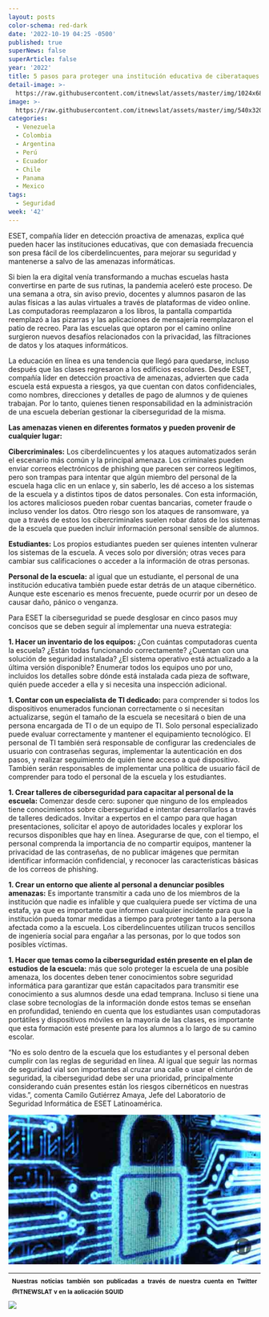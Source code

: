 ```yaml
---
layout: posts
color-schema: red-dark
date: '2022-10-19 04:25 -0500'
published: true
superNews: false
superArticle: false
year: '2022'
title: 5 pasos para proteger una institución educativa de ciberataques
detail-image: >-
  https://raw.githubusercontent.com/itnewslat/assets/master/img/1024x680/Amenazas-g.jpg
image: >-
  https://raw.githubusercontent.com/itnewslat/assets/master/img/540x320/Amenazas-p.jpg
categories:
  - Venezuela
  - Colombia
  - Argentina
  - Perú
  - Ecuador
  - Chile
  - Panama
  - Mexico
tags:
  - Seguridad
week: '42'
---
```

ESET, compañía líder en detección proactiva de amenazas, explica qué pueden hacer las instituciones educativas, que con demasiada frecuencia son presa fácil de los ciberdelincuentes, para mejorar su seguridad y mantenerse a salvo de las amenazas informáticas.

Si bien la era digital venía transformando a muchas escuelas hasta convertirse en parte de sus rutinas, la pandemia aceleró este proceso. De una semana a otra, sin aviso previo, docentes y alumnos pasaron de las aulas físicas a las aulas virtuales a través de plataformas de video online. Las computadoras reemplazaron a los libros, la pantalla compartida reemplazó a las pizarras y las aplicaciones de mensajería reemplazaron el patio de recreo. Para las escuelas que optaron por el camino online surgieron nuevos desafíos relacionados con la privacidad, las filtraciones de datos y los ataques informáticos.

La educación en línea es una tendencia que llegó para quedarse, incluso después que las clases regresaron a los edificios escolares. Desde ESET, compañía líder en detección proactiva de amenazas, advierten que cada escuela está expuesta a riesgos, ya que cuentan con datos confidenciales, como nombres, direcciones y detalles de pago de alumnos y de quienes trabajan. Por lo tanto, quienes tienen responsabilidad en la administración de una escuela deberían gestionar la ciberseguridad de la misma.

**Las amenazas vienen en diferentes formatos y pueden provenir de cualquier lugar:**

**Cibercriminales:** Los ciberdelincuentes y los ataques automatizados serán el escenario más común y la principal amenaza. Los criminales pueden enviar correos electrónicos de phishing que parecen ser correos legítimos, pero son trampas para intentar que algún miembro del personal de la escuela haga clic en un enlace y, sin saberlo, les dé acceso a los sistemas de la escuela y a distintos tipos de datos personales. Con esta información, los actores maliciosos pueden robar cuentas bancarias, cometer fraude o incluso vender los datos. Otro riesgo son los ataques de ransomware, ya que a través de estos los cibercriminales suelen robar datos de los sistemas de la escuela que pueden incluir información personal sensible de alumnos.

**Estudiantes:** Los propios estudiantes pueden ser quienes intenten vulnerar los sistemas de la escuela. A veces solo por diversión; otras veces para cambiar sus calificaciones o acceder a la información de otras personas.

**Personal de la escuela:** al igual que un estudiante, el personal de una institución educativa también puede estar detrás de un ataque cibernético. Aunque este escenario es menos frecuente, puede ocurrir por un deseo de causar daño, pánico o venganza.

Para ESET la ciberseguridad se puede desglosar en cinco pasos muy concisos que se deben seguir al implementar una nueva estrategia:

**1. Hacer un inventario de los equipos:** ¿Con cuántas computadoras cuenta la escuela? ¿Están todas funcionando correctamente? ¿Cuentan con una solución de seguridad instalada? ¿El sistema operativo está actualizado a la última versión disponible? Enumerar todos los equipos uno por uno, incluidos los detalles sobre dónde está instalada cada pieza de software, quién puede acceder a ella y si necesita una inspección adicional.

**1. Contar con un especialista de TI dedicado:** para comprender si todos los dispositivos enumerados funcionan correctamente o si necesitan actualizarse, según el tamaño de la escuela se necesitará o bien de una persona encargada de TI o de un equipo de TI. Solo personal especializado puede evaluar correctamente y mantener el equipamiento tecnológico. El personal de TI también será responsable de configurar las credenciales de usuario con contraseñas seguras, implementar la autenticación en dos pasos, y realizar seguimiento de quién tiene acceso a qué dispositivo. También serán responsables de implementar una política de usuario fácil de comprender para todo el personal de la escuela y los estudiantes.

**1. Crear talleres de ciberseguridad para capacitar al personal de la escuela:** Comenzar desde cero: suponer que ninguno de los empleados tiene conocimientos sobre ciberseguridad e intentar desarrollarlos a través de talleres dedicados. Invitar a expertos en el campo para que hagan presentaciones, solicitar el apoyo de autoridades locales y explorar los recursos disponibles que hay en línea. Asegurarse de que, con el tiempo, el personal comprenda la importancia de no compartir equipos, mantener la privacidad de las contraseñas, de no publicar imágenes que permitan identificar información confidencial, y reconocer las características básicas de los correos de phishing.

**1. Crear un entorno que aliente al personal a denunciar posibles amenazas:** Es importante transmitir a cada uno de los miembros de la institución que nadie es infalible y que cualquiera puede ser víctima de una estafa, ya que es importante que informen cualquier incidente para que la institución pueda tomar medidas a tiempo para proteger tanto a la persona afectada como a la escuela. Los ciberdelincuentes utilizan trucos sencillos de ingeniería social para engañar a las personas, por lo que todos son posibles víctimas.

**1. Hacer que temas como la ciberseguridad estén presente en el plan de estudios de la escuela:** más que solo proteger la escuela de una posible amenaza, los docentes deben tener conocimientos sobre seguridad informática para garantizar que están capacitados para transmitir ese conocimiento a sus alumnos desde una edad temprana. Incluso si tiene una clase sobre tecnologías de la información donde estos temas se enseñan en profundidad, teniendo en cuenta que los estudiantes usan computadoras portátiles y dispositivos móviles en la mayoría de las clases, es importante que esta formación esté presente para los alumnos a lo largo de su camino escolar.

“No es solo dentro de la escuela que los estudiantes y el personal deben cumplir con las reglas de seguridad en línea. Al igual que seguir las normas de seguridad vial son importantes al cruzar una calle o usar el cinturón de seguridad, la ciberseguridad debe ser una prioridad, principalmente considerando cuán presentes están los riesgos cibernéticos en nuestras vidas.”, comenta Camilo Gutiérrez Amaya, Jefe del Laboratorio de Seguridad Informática de ESET Latinoamérica.

![](https://raw.githubusercontent.com/itnewslat/assets/master/img/540x320/Amenazas-p.jpg)

<table style="height: 42px;" width="569">
<tbody>
<tr>
<td style="text-align: justify;"><sub><strong>Nuestras noticias también son publicadas a través de nuestra cuenta en Twitter <a href="https://twitter.com/itnewslat?lang=es">@ITNEWSLAT</a> y en la aplicación <a href="https://squidapp.co/en/">SQUID</a></strong></sub></td>
</tr>
</tbody>
</table>

<img src="https://tracker.metricool.com/c3po.jpg?hash=56f88a41e39ab42c063cc51676587a04"/>